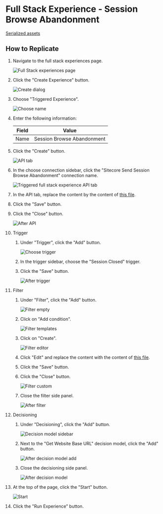 # Full Stack Experience - Session Browse Abandonment

[Serialized assets](/demo/experience/personalize/experiences/fullstack/Session%20Browse%20Abandonment)

## How to Replicate

1. Navigate to the full stack experiences page.

   ![Full Stack experiences page](/docs/cdp-personalize/experiences/fullStack/Full-stack-experiences-page.png)

2. Click the "Create Experience" button.

   ![Create dialog](/docs/cdp-personalize/experiences/fullStack/Create-dialog.png)

3. Choose "Triggered Experience".

   ![Choose name](/docs/cdp-personalize/experiences/fullStack/Create-dialog-name.png)

4. Enter the following information:

   |Field|Value|
   |-|-|
   |Name|Session Browse Abandonment|

5. Click the "Create" button.

   ![API tab](/docs/cdp-personalize/experiences/fullStack/Choose-connection.png)

6. In the choose connection sidebar, click the "Sitecore Send Session Browse Abandonment" connection name.

   ![Triggered full stack experience API tab](/docs/cdp-personalize/experiences/fullStack/Triggered-full-stack-experience-api-tab.png)

7. In the API tab, replace the content by the content of [this file](/demo/experience/personalize/experiences/fullStack/Session%20Browse%20Abandonment/Personalisation.txt).
8. Click the "Save" button.
9. Click the "Close" button.

   ![After API](After-api.png)

10. Trigger
    1. Under "Trigger", click the "Add" button.

       ![Choose trigger](/docs/cdp-personalize/experiences/fullStack/Triggered-triggers-list.png)

    2. In the trigger sidebar, choose the "Session Closed" trigger.
    3. Click the "Save" button.

       ![After trigger](After-trigger.png)

11. Filter
    1. Under "Filter", click the "Add" button.

       ![Filter empty](/docs/cdp-personalize/experiments/web/Filter-empty.png)

    2. Click on "Add condition".

       ![Filter templates](/docs/cdp-personalize/experiments/web/Filter-templates.png)

    3. Click on "Create".

       ![Filter editor](/docs/cdp-personalize/experiments/web/Filter-editor.png)

    4. Click "Edit" and replace the content with the content of [this file](/demo/experience/personalize/experiences/fullStack/Session%20Browse%20Abandonment/Identified%20guests%20without%20purchased%20ticket%20condition.js).
    5. Click the "Save" button.
    6. Click the "Close" button.

       ![Filter custom](/docs/cdp-personalize/experiments/web/Filter-custom.png)

    7. Close the filter side panel.

       ![After filter](After-filter.png)

12. Decisioning
    1. Under "Decisioning", click the "Add" button.

       ![Decision model sidebar](/docs/cdp-personalize/experiences/fullStack/Choose-decision-model.png)

    2. Next to the "Get Website Base URL" decision model, click the "Add" button.

       ![After decision model add](After-decision-model-add.png)

    3. Close the decisioning side panel.

       ![After decision model](After-decision-model.png)

13. At the top of the page, click the "Start" button.

    ![Start](/docs/cdp-personalize/experiments/web/Start.png)

14. Click the "Run Experience" button.
